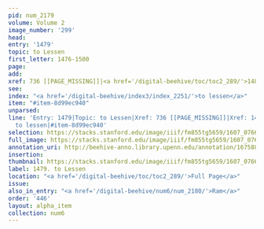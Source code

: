 ```yaml
---
pid: num_2179
volume: Volume 2
image_number: '299'
head:
entry: '1479'
topic: to Lessen
first_letter: 1476-1500
page:
add:
xref: 736 [[PAGE_MISSING]]|<a href='/digital-beehive/toc/toc2_289/'>1480 [Abbreviating]</a>
see:
index: "<a href='/digital-beehive/index3/index_2251/'>to lessen</a>"
item: "#item-8d99ec940"
unparsed:
line: 'Entry: 1479|Topic: to Lessen|Xref: 736 [[PAGE_MISSING]]|Xref: 1480 [Abbreviating]|Index:
  to lessen|#item-8d99ec940'
selection: https://stacks.stanford.edu/image/iiif/fm855tg5659/1607_0766/436,3481,2793,160/full/0/default.jpg
full_image: https://stacks.stanford.edu/image/iiif/fm855tg5659/1607_0766/full/full/0/default.jpg
annotation_uri: http://beehive-anno.library.upenn.edu/annotation/1675881070507
insertion:
thumbnail: https://stacks.stanford.edu/image/iiif/fm855tg5659/1607_0766/436,3481,600,180/250,/0/default.jpg
label: 1479. to Lessen
location: "<a href='/digital-beehive/toc/toc2_289/'>Full Page</a>"
issue:
also_in_entry: "<a href='/digital-beehive/num6/num_2180/'>Ram</a>"
order: '446'
layout: alpha_item
collection: num6
---
```


